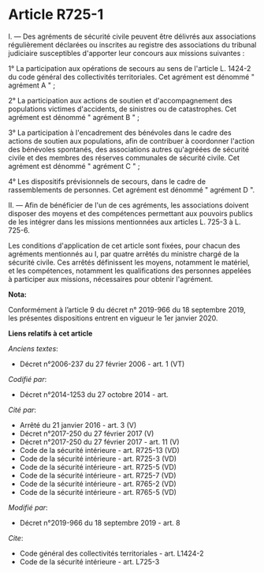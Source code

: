 # Article R725-1

I. ― Des agréments de sécurité civile peuvent être délivrés aux associations régulièrement déclarées ou inscrites au registre
des associations du   tribunal judiciaire susceptibles d'apporter leur concours aux missions suivantes : 

1° La participation aux opérations de secours au sens de l'article L. 1424-2 du code général des collectivités territoriales.
Cet agrément est dénommé " agrément A " ; 

2° La participation aux actions de soutien et d'accompagnement des populations victimes d'accidents, de sinistres ou de
catastrophes. Cet agrément est dénommé " agrément B " ; 

3° La participation à l'encadrement des bénévoles dans le cadre des actions de soutien aux populations, afin de contribuer à
coordonner l'action des bénévoles spontanés, des associations autres qu'agréées de sécurité civile et des membres des
réserves communales de sécurité civile. Cet agrément est dénommé " agrément C " ; 

4° Les dispositifs prévisionnels de secours, dans le cadre de rassemblements de personnes. Cet agrément est dénommé "
agrément D ". 

II. ― Afin de bénéficier de l'un de ces agréments, les associations doivent disposer des moyens et des compétences permettant
aux pouvoirs publics de les intégrer dans les missions mentionnées aux articles L. 725-3 à L. 725-6. 

Les conditions d'application de cet article sont fixées, pour chacun des agréments mentionnés au I, par quatre arrêtés du
ministre chargé de la sécurité civile. Ces arrêtés définissent les moyens, notamment le matériel, et les compétences,
notamment les qualifications des personnes appelées à participer aux missions, nécessaires pour obtenir l'agrément.

**Nota:**

Conformément à l’article 9 du décret n° 2019-966 du 18 septembre 2019, les présentes dispositions entrent en vigueur le 1er
janvier 2020.

**Liens relatifs à cet article**

_Anciens textes_:

  - Décret n°2006-237 du 27 février 2006 - art. 1 (VT)

_Codifié par_:

  - Décret n°2014-1253 du 27 octobre 2014 - art.

_Cité par_:

  - Arrêté du 21 janvier 2016 - art. 3 (V)
  - Décret n°2017-250 du 27 février 2017 (V)
  - Décret n°2017-250 du 27 février 2017 - art. 11 (V)
  - Code de la sécurité intérieure - art. R725-13 (VD)
  - Code de la sécurité intérieure - art. R725-3 (VD)
  - Code de la sécurité intérieure - art. R725-5 (VD)
  - Code de la sécurité intérieure - art. R725-7 (VD)
  - Code de la sécurité intérieure - art. R765-2 (VD)
  - Code de la sécurité intérieure - art. R765-5 (VD)

_Modifié par_:

  - Décret n°2019-966 du 18 septembre 2019 - art. 8

_Cite_:

  - Code général des collectivités territoriales - art. L1424-2
  - Code de la sécurité intérieure - art. L725-3
